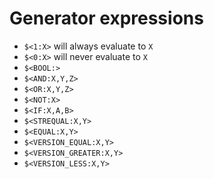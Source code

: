 # Generator expressions
* `$<1:X>` will always evaluate to `X`
* `$<0:X>` will never evaluate to `X`
* `$<BOOL:>`
* `$<AND:X,Y,Z>`
* `$<OR:X,Y,Z>`
* `$<NOT:X>`
* `$<IF:X,A,B>`
* `$<STREQUAL:X,Y>`
* `$<EQUAL:X,Y>`
* `$<VERSION_EQUAL:X,Y>`
* `$<VERSION_GREATER:X,Y>`
* `$<VERSION_LESS:X,Y>`
